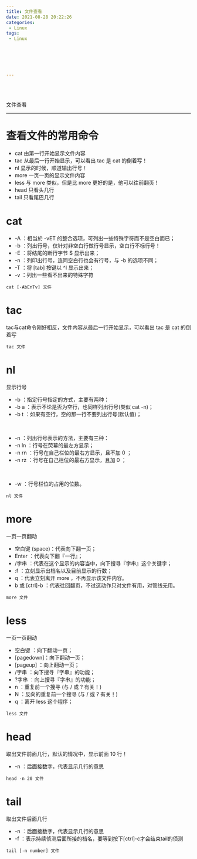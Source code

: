 ```yaml
---
title: 文件查看
date: 2021-08-28 20:22:26
categories:
 - Linux
tags:
 - Linux






---
```




<br>
<br>



文件查看

---------

# 查看文件的常用命令
* cat  由第一行开始显示文件内容
* tac  从最后一行开始显示，可以看出 tac 是 cat 的倒着写！
* nl   显示的时候，顺道输出行号！
* more 一页一页的显示文件内容
* less 与 more 类似，但是比 more 更好的是，他可以往前翻页！
* head 只看头几行
* tail 只看尾巴几行

# cat
* -A ：相当於 -vET 的整合选项，可列出一些特殊字符而不是空白而已；
* -b ：列出行号，仅针对非空白行做行号显示，空白行不标行号！
* -E ：将结尾的断行字节 $ 显示出来；
* -n ：列印出行号，连同空白行也会有行号，与 -b 的选项不同；
* -T ：将 [tab] 按键以 ^I 显示出来；
* -v ：列出一些看不出来的特殊字符

```shell
cat [-AbEnTv] 文件
```

# tac
tac与cat命令刚好相反，文件内容从最后一行开始显示，可以看出 tac 是 cat 的倒着写

```shell
tac 文件
```

# nl
显示行号

* -b ：指定行号指定的方式，主要有两种：
* -b a ：表示不论是否为空行，也同样列出行号(类似 cat -n)；
* -b t ：如果有空行，空的那一行不要列出行号(默认值)；
<br />

* -n ：列出行号表示的方法，主要有三种：
* -n ln ：行号在荧幕的最左方显示；
* -n rn ：行号在自己栏位的最右方显示，且不加 0 ；
* -n rz ：行号在自己栏位的最右方显示，且加 0 ；
<br />

* -w ：行号栏位的占用的位数。

```shell
nl 文件
```

# more
一页一页翻动

* 空白键 (space)：代表向下翻一页；
* Enter         ：代表向下翻『一行』；
* /字串         ：代表在这个显示的内容当中，向下搜寻『字串』这个关键字；
* :f            ：立刻显示出档名以及目前显示的行数；
* q             ：代表立刻离开 more ，不再显示该文件内容。
* b 或 [ctrl]-b ：代表往回翻页，不过这动作只对文件有用，对管线无用。

```shell
more 文件
```

# less
一页一页翻动

* 空白键    ：向下翻动一页；
* [pagedown]：向下翻动一页；
* [pageup]  ：向上翻动一页；
* /字串     ：向下搜寻『字串』的功能；
* ?字串     ：向上搜寻『字串』的功能；
* n         ：重复前一个搜寻 (与 / 或 ? 有关！)
* N         ：反向的重复前一个搜寻 (与 / 或 ? 有关！)
* q         ：离开 less 这个程序；

```shell
less 文件
```

# head
取出文件前面几行，默认的情况中，显示前面 10 行！

* -n ：后面接数字，代表显示几行的意思

```shell
head -n 20 文件
```

# tail
取出文件后面几行

* -n ：后面接数字，代表显示几行的意思
* -f ：表示持续侦测后面所接的档名，要等到按下[ctrl]-c才会结束tail的侦测

```shell
tail [-n number] 文件
```

